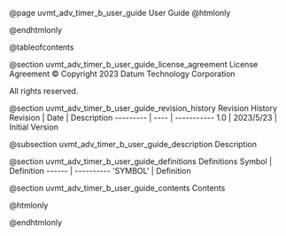 @page uvmt_adv_timer_b_user_guide User Guide
@htmlonly
<div class="autonumbering">
@endhtmlonly


@tableofcontents


@section uvmt_adv_timer_b_user_guide_license_agreement License Agreement
© Copyright 2023 Datum Technology Corporation

All rights reserved.


@section uvmt_adv_timer_b_user_guide_revision_history Revision History
Revision  | Date | Description
--------- | ---- | -----------
1.0 | 2023/5/23 | Initial Version

@subsection uvmt_adv_timer_b_user_guide_description Description


@section uvmt_adv_timer_b_user_guide_definitions Definitions
Symbol | Definition
------ | ----------
 'SYMBOL' | Definition


@section uvmt_adv_timer_b_user_guide_contents Contents


@htmlonly
</div>
@endhtmlonly